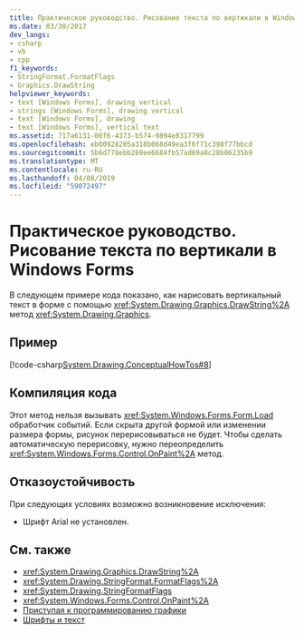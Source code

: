 ```yaml
---
title: Практическое руководство. Рисование текста по вертикали в Windows Forms
ms.date: 03/30/2017
dev_langs:
- csharp
- vb
- cpp
f1_keywords:
- StringFormat.FormatFlags
- Graphics.DrawString
helpviewer_keywords:
- text [Windows Forms], drawing vertical
- strings [Windows Forms], drawing vertical
- text [Windows Forms], drawing
- text [Windows Forms], vertical text
ms.assetid: 717a6131-00f6-4373-b574-9894e8317799
ms.openlocfilehash: eb00928205a318b068d49ea3f6f71c398f77bbcd
ms.sourcegitcommit: 5b6d778ebb269ee6684fb57ad69a8c28b06235b9
ms.translationtype: MT
ms.contentlocale: ru-RU
ms.lasthandoff: 04/08/2019
ms.locfileid: "59072497"
---
```

# <a name="how-to-draw-vertical-text-on-a-windows-form"></a>Практическое руководство. Рисование текста по вертикали в Windows Forms
В следующем примере кода показано, как нарисовать вертикальный текст в форме с помощью <xref:System.Drawing.Graphics.DrawString%2A> метод <xref:System.Drawing.Graphics>.  
  
## <a name="example"></a>Пример  
 
 [!code-csharp[System.Drawing.ConceptualHowTos#8](~/samples/snippets/csharp/VS_Snippets_Winforms/System.Drawing.ConceptualHowTos/CS/form1.cs#8)]
   
  
## <a name="compiling-the-code"></a>Компиляция кода  
 Этот метод нельзя вызывать <xref:System.Windows.Forms.Form.Load> обработчик событий. Если скрыта другой формой или изменении размера формы, рисунок перерисовываться не будет. Чтобы сделать автоматическую перерисовку, нужно переопределить <xref:System.Windows.Forms.Control.OnPaint%2A> метод.  
  
## <a name="robust-programming"></a>Отказоустойчивость  
 При следующих условиях возможно возникновение исключения:  
  
-   Шрифт Arial не установлен.  
  
## <a name="see-also"></a>См. также

- <xref:System.Drawing.Graphics.DrawString%2A>
- <xref:System.Drawing.StringFormat.FormatFlags%2A>
- <xref:System.Drawing.StringFormatFlags>
- <xref:System.Windows.Forms.Control.OnPaint%2A>
- [Приступая к программированию графики](getting-started-with-graphics-programming.md)
- [Шрифты и текст](using-fonts-and-text.md)
